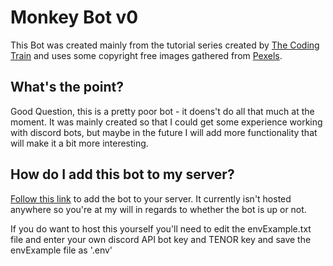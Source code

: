 # Monkey Bot v0

This Bot was created mainly from the tutorial series created by [The Coding Train](https://youtu.be/7A-bnPlxj4k) and uses some copyright free images gathered from [Pexels](https://www.pexels.com/). 

## What's the point?

Good Question, this is a pretty poor bot - it doens't do all that much at the moment. It was mainly created so that I could get some experience working with discord bots, but maybe in the future I will add more functionality that will make it a bit more interesting.

## How do I add this bot to my server?
[Follow this link](https://discord.com/oauth2/authorize?client_id=800851910550093854&scope=bot) to add the bot to your server. It currently isn't hosted anywhere so you're at my will in regards to whether the bot is up or not.

If you do want to host this yourself you'll need to edit the envExample.txt file and enter your own discord API bot key and TENOR key and save the envExample file as '.env'
